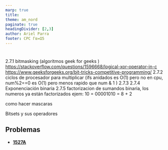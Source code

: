 ```yaml
---
marp: true
title: 
theme: am_nord
paginate: true
headingDivider: [2,3]
author: Ariel Parra
footer: CPC Γα=Ω5
---
```


<!-- _class: cover_e -->
<!-- _paginate: "" -->
<!-- _footer: ![](./img/GALLOS_black_rectangle_transparent.png) -->
<!-- _header: ![](./img/GALLO.png) -->

# <!-- fit -->

2.7.1 bitmasking (algoritmos geek for geeks )
https://stackoverflow.com/questions/1596668/logical-xor-operator-in-c 
https://www.geeksforgeeks.org/bit-tricks-competitive-programming/
2.7.2 ciclos de procesador para multiplicar (ifs anidados es O(1) pero no en cpu, num%2==0 es O(1) pero menos rapido que num & 1 )
2.7.3 
2.7.4 Exponenciación binaria
2.7.5 factorizacion de sumandos binaria, los numeros ya están factorizados ejem: 10 = 00001010 = 8 + 2

como hacer mascaras

Bitsets y sus operadores

## Problemas

- [**1527A**](https://codeforces.com/contest/1527/problem/A )
